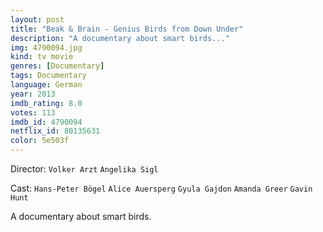 ```yaml
---
layout: post
title: "Beak & Brain - Genius Birds from Down Under"
description: "A documentary about smart birds..."
img: 4790094.jpg
kind: tv movie
genres: [Documentary]
tags: Documentary 
language: German
year: 2013
imdb_rating: 8.0
votes: 113
imdb_id: 4790094
netflix_id: 80135631
color: 5e503f
---
```

Director: `Volker Arzt` `Angelika Sigl`  

Cast: `Hans-Peter Bögel` `Alice Auersperg` `Gyula Gajdon` `Amanda Greer` `Gavin Hunt` 

A documentary about smart birds.